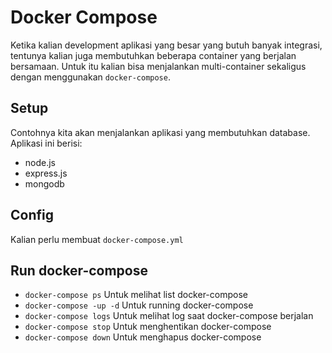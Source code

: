 # Docker Compose

Ketika kalian development aplikasi yang besar yang butuh banyak integrasi, tentunya kalian juga membutuhkan beberapa container yang berjalan bersamaan. Untuk itu kalian bisa menjalankan multi-container sekaligus dengan menggunakan `docker-compose`.

## Setup
Contohnya kita akan menjalankan aplikasi yang membutuhkan database. Aplikasi ini berisi:
- node.js
- express.js
- mongodb

## Config
Kalian perlu membuat `docker-compose.yml`

## Run docker-compose
- `docker-compose ps`
  Untuk melihat list docker-compose
- `docker-compose -up -d`
  Untuk running docker-compose
- `docker-compose logs`
  Untuk melihat log saat docker-compose berjalan
- `docker-compose stop`
  Untuk menghentikan docker-compose
- `docker-compose down`
  Untuk menghapus docker-compose